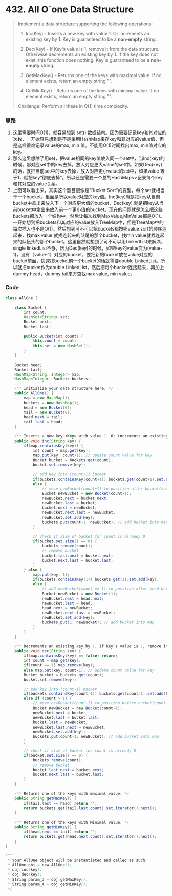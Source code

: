 # 432. All O\`one Data Structure

> Implement a data structure supporting the following operations:
>
> 1. Inc\(Key\) - Inserts a new key with value 1. Or increments an existing key by 1. Key is guaranteed to be a **non-empty** string.
>
> 2. Dec\(Key\) - If Key's value is 1, remove it from the data structure. Otherwise decrements an existing key by 1. If the key does not exist, this function does nothing. Key is guaranteed to be a **non-empty** string.
>
> 3. GetMaxKey\(\) - Returns one of the keys with maximal value. If no element exists, return an empty string "".
>
> 4. GetMinKey\(\) - Returns one of the keys with minimal value. If no element exists, return an empty string "".
>
> Challenge: Perform all these in O\(1\) time complexity.

### 思路

1. 这里需要时间O\(1\)，就容易想到 set\(\) 数据结构。因为需要记录key和其对应的次数，一开始容易想到是不是采用HashMap来存key和其对应的value值，但是这样很难记录value的max, min 值。不能用O\(1\)时间找出max, min值对应的key。
2. 那么这里想除了用set，把value相同的key值放入同一个set中，当Inc\(key\)的时候，那对应set中的key去掉，放入对应更大value的set中。如果Dec\(key\)的话，就把当前set中的key去掉，放入对应更小value的set中，如果value 等于1，就把key“彻底去掉”。所以还是需要一个总的HashMap&lt;&gt;记录每个key和其对应的value关系。
3. 上面可以看出来，其实这个题目很像是"Bucket Sort"的变型，每个set就相当于一个bucket，里面是所以value对应的key值。Inc\(key\)就是把key从当前bucket中拿出来放入下一个对应更大值的bucket，Dec\(key\) 就是把key从当前bucket中拿出来放入前一个更小值的bucket。现在的问题就是怎么把这些buckets都放入一个结构中，然后让每次找到MaxValue,MinValue都是O\(1\)。一开始想到把buckets和其对应的value放入TreeMap中，但是TreeMap中的每次插入也不是O\(1\)。然后想到可不可以把buckets都按照value sort的顺序连起来，找max value 就找连起来的队尾的那个bucket，找min value就找连起来的队伍头的那个bucket。这里自然就想到了可不可以用LinkedList来解决，single linkedList不够，因为Dec\(key\)的时候，如果key的value变为\(value-1\)，没有（value-1）对应的bucket，要把新的bucket放在value对应的bucket前面，快速找bucket前一个bucket的话就需要double LinkedList。所以就把bucket作为double LinkedList，然后把每个bucket连接起来，再加上dummy head，dummy tail来方查找max value, min value。

### Code

```java
class AllOne {
    
    class Bucket {
        int count;
        HashSet<String> set;
        Bucket next;
        Bucket last;
        
        public Bucket(int count) {
            this.count = count;
            this.set = new HashSet();
        }
    }
    
    Bucket head;
    Bucket tail;
    HashMap<String, Integer> map;
    HashMap<Integer, Bucket> buckets;

    /** Initialize your data structure here. */
    public AllOne() {
        map = new HashMap();
        buckets = new HashMap();
        head = new Bucket(0);
        tail = new Bucket(0);
        head.next = tail;
        tail.last = head;
    }
    
    /** Inserts a new key <Key> with value 1. Or increments an existing key by 1. */
    public void inc(String key) {
        if(map.containsKey(key)) {
            int count = map.get(key);
            map.put(key, count+1); // update count value for key
            Bucket bucket = buckets.get(count);
            bucket.set.remove(key);
            
            // add key into (count+1) bucket
            if(buckets.containsKey(count+1)) buckets.get(count+1).set.add(key);
            else {
                // move newBucket(count+1) to position after bucket(count)
                Bucket newBucket = new Bucket(count+1);
                newBucket.next = bucket.next;
                newBucket.last = bucket;
                bucket.next = newBucket;
                newBucket.next.last = newBucket;
                newBucket.set.add(key);
                buckets.put(count+1, newBucket); // add bucket into map
            }
            
            // check if size of bucket for count is already 0
            if(bucket.set.size() == 0) {
                buckets.remove(count);
                // remove bucket
                bucket.last.next = bucket.next;
                bucket.next.last = bucket.last;
            }
        } else {
            map.put(key, 1);
            if(buckets.containsKey(1)) buckets.get(1).set.add(key);
            else {
                // add newBucket(count == 1) to position after head bucket
                Bucket newBucket = new Bucket(1);
                newBucket.next = head.next;
                newBucket.last = head;
                head.next = newBucket;
                newBucket.next.last = newBucket;
                newBucket.set.add(key);
                buckets.put(1, newBucket); // add bucket into map
            }
        }
    }
    
    /** Decrements an existing key by 1. If Key's value is 1, remove it from the data structure. */
    public void dec(String key) {
        if(map.containsKey(key) == false) return;
        int count = map.get(key);
        if(count == 1) map.remove(key);
        else map.put(key, count-1); // update count value for key
        Bucket bucket = buckets.get(count);
        bucket.set.remove(key);

        // add key into (count-1) bucket
        if(buckets.containsKey(count-1)) buckets.get(count-1).set.add(key);
        else if (count > 1) {
            // move newBucket(count-1) to position before bucket(count)
            Bucket newBucket = new Bucket(count-1);
            newBucket.next = bucket;
            newBucket.last = bucket.last;
            bucket.last = newBucket;
            newBucket.last.next = newBucket;
            newBucket.set.add(key);
            buckets.put(count-1, newBucket); // add bucket into map
        }

        // check if size of bucket for count is already 0
        if(bucket.set.size() == 0) {
            buckets.remove(count);
            // remove bucket
            bucket.last.next = bucket.next;
            bucket.next.last = bucket.last;
        }
    }
    
    /** Returns one of the keys with maximal value. */
    public String getMaxKey() {
        if(tail.last == head) return "";
        return buckets.get(tail.last.count).set.iterator().next();
    }
    
    /** Returns one of the keys with Minimal value. */
    public String getMinKey() {
        if(head.next == tail) return "";
        return buckets.get(head.next.count).set.iterator().next();
    }
}

/**
 * Your AllOne object will be instantiated and called as such:
 * AllOne obj = new AllOne();
 * obj.inc(key);
 * obj.dec(key);
 * String param_3 = obj.getMaxKey();
 * String param_4 = obj.getMinKey();
 */
```



